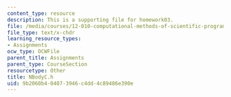 ```yaml
---
content_type: resource
description: This is a supporting file for homework03.
file: /media/courses/12-010-computational-methods-of-scientific-programming-fall-2011/9b2060b404073946c4dd4c89486e390e_NBodyC.h
file_type: text/x-chdr
learning_resource_types:
- Assignments
ocw_type: OCWFile
parent_title: Assignments
parent_type: CourseSection
resourcetype: Other
title: NBodyC.h
uid: 9b2060b4-0407-3946-c4dd-4c89486e390e
---
```

